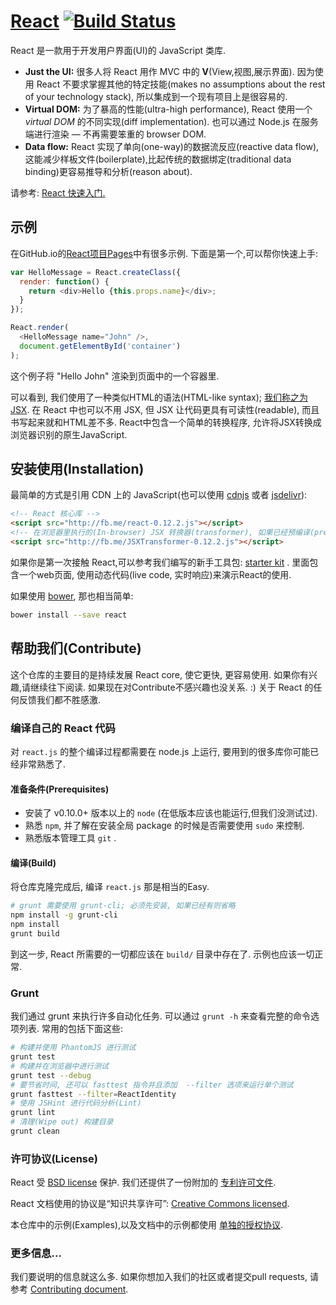 # [React](http://blog.cncounter.com/react) [![Build Status](https://travis-ci.org/facebook/react.svg?branch=master)](https://travis-ci.org/facebook/react)

React 是一款用于开发用户界面(UI)的 JavaScript 类库.

* **Just the UI:** 很多人将 React 用作 MVC 中的 **V**(View,视图,展示界面). 因为使用 React 不要求掌握其他的特定技能(makes no assumptions about the rest of your technology stack), 所以集成到一个现有项目上是很容易的.
* **Virtual DOM:** 为了暴高的性能(ultra-high performance), React 使用一个 *virtual DOM* 的不同实现(diff implementation). 也可以通过 Node.js 在服务端进行渲染 — 不再需要笨重的 browser DOM.
* **Data flow:** React 实现了单向(one-way)的数据流反应(reactive data flow),  这能减少样板文件(boilerplate),比起传统的数据绑定(traditional data binding)更容易推导和分析(reason about).

请参考: [React 快速入门.](http://blog.cncounter.com/react/docs/getting-started.html)

## 示例

在GitHub.io的[React项目Pages](http://blog.cncounter.com/react/)中有很多示例. 下面是第一个,可以帮你快速上手:

```js
var HelloMessage = React.createClass({
  render: function() {
    return <div>Hello {this.props.name}</div>;
  }
});

React.render(
  <HelloMessage name="John" />,
  document.getElementById('container')
);
```

这个例子将 "Hello John" 渲染到页面中的一个容器里.

可以看到, 我们使用了一种类似HTML的语法(HTML-like syntax); [我们称之为 JSX](http://blog.cncounter.com/react/docs/jsx-in-depth.html). 在 React 中也可以不用 JSX, 但 JSX 让代码更具有可读性(readable), 而且书写起来就和HTML差不多. React中包含一个简单的转换程序, 允许将JSX转换成浏览器识别的原生JavaScript.

## 安装使用(Installation)

最简单的方式是引用 CDN 上的 JavaScript(也可以使用 [cdnjs](https://cdnjs.com/libraries/react) 或者 [jsdelivr](http://www.jsdelivr.com/#!react)):

```html
<!-- React 核心库 -->
<script src="http://fb.me/react-0.12.2.js"></script>
<!-- 在浏览器里执行的(In-browser) JSX 转换器(transformer), 如果已经预编译(pre-compiling)了JSX, 则移除即可. -->
<script src="http://fb.me/JSXTransformer-0.12.2.js"></script>
```

如果你是第一次接触 React,可以参考我们编写的新手工具包: [starter kit](http://blog.cncounter.com/react/downloads/react-0.12.2.zip) . 里面包含一个web页面, 使用动态代码(live code, 实时响应)来演示React的使用.

如果使用 [bower](http://bower.io), 那也相当简单:

```sh
bower install --save react
```

## 帮助我们(Contribute)

这个仓库的主要目的是持续发展 React core, 使它更快, 更容易使用. 如果你有兴趣,请继续往下阅读. 如果现在对Contribute不感兴趣也没关系. :) 关于 React 的任何反馈我们都不胜感激.


### 编译自己的 React 代码

对 `react.js` 的整个编译过程都需要在 node.js 上运行, 要用到的很多库你可能已经非常熟悉了.

#### 准备条件(Prerequisites)

* 安装了 v0.10.0+ 版本以上的 `node` (在低版本应该也能运行,但我们没测试过).
* 熟悉 `npm`, 并了解在安装全局 package 的时候是否需要使用 `sudo` 来控制.
* 熟悉版本管理工具 `git` .

#### 编译(Build)

将仓库克隆完成后, 编译 `react.js` 那是相当的Easy.

```sh
# grunt 需要使用 grunt-cli; 必须先安装, 如果已经有则省略
npm install -g grunt-cli
npm install
grunt build
```

到这一步, React 所需要的一切都应该在 `build/` 目录中存在了. 示例也应该一切正常.

### Grunt

我们通过 grunt 来执行许多自动化任务. 可以通过 `grunt -h` 来查看完整的命令选项列表. 常用的包括下面这些:

```sh
# 构建并使用 PhantomJS 进行测试
grunt test
# 构建并在浏览器中进行测试
grunt test --debug
# 要节省时间, 还可以 fasttest 指令并且添加  --filter 选项来运行单个测试
grunt fasttest --filter=ReactIdentity
# 使用 JSHint 进行代码分析(Lint)
grunt lint
# 清理(Wipe out) 构建目录
grunt clean
```

### 许可协议(License)

React 受 [BSD license](./LICENSE) 保护. 我们还提供了一份附加的 [专利许可文件](./PATENTS).

React 文档使用的协议是“知识共享许可”: [Creative Commons licensed](./LICENSE-docs).

本仓库中的示例(Examples),以及文档中的示例都使用 [单独的授权协议](./LICENSE-examples).

### 更多信息…

我们要说明的信息就这么多. 如果你想加入我们的社区或者提交pull requests, 请参考 [Contributing document](CONTRIBUTING.md).
